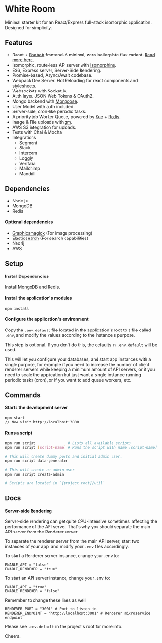 # White Room

Minimal starter kit for an React/Express full-stack isomorphic application. Designed for simplicity.


## Features

* React + [Baobab](http://christianalfoni.github.io/javascript/2015/02/06/plant-a-baobab-tree-in-your-flux-application.html) frontend. A minimal, zero-boilerplate flux variant. [Read more here.](http://christianalfoni.github.io/javascript/2015/02/06/plant-a-baobab-tree-in-your-flux-application.html)
* Isomorphic, route-less API server with [Isomorphine](https://github.com/d-oliveros/isomorphine).
* ES6, Express server, Server-Side Rendering.
* Promise-based, Async/Await codebase.
* Webpack Dev Server. Hot Reloading for react components and stylesheets.
* Websockets with Socket.io.
* Auth layer. JSON Web Tokens & OAuth2.
* Mongo backend with [Mongoose](http://mongoosejs.com/).
* User Model with auth included.
* Server-side, cron-like periodic tasks.
* A priority job Worker Queue, powered by [Kue](https://github.com/Automattic/kue) + [Redis](http://redis.io/).
* Image & File uploads with [gm](https://www.npmjs.com/package/gm).
* AWS S3 integration for uploads.
* Tests with Chai & Mocha
* Integrations
  * Segment
  * Slack
  * Intercom
  * Loggly
  * Verifalia
  * Mailchimp
  * Mandrill


## Dependencies

* Node.js
* MongoDB
* Redis


#### Optional dependencies

* [Graphicsmagick](https://www.npmjs.com/package/gm) (For image processing)
* [Elasticsearch](https://www.elastic.co/) (For search capabilities)
* Neo4j
* AWS


## Setup

#### Install Dependencies

Install MongoDB and Redis.


#### Install the application's modules

`npm install`


#### Configure the application's environment

Copy the `.env.default` file located in the application's root to a file called `.env`, and modify the values according to the instance's purpose.

This step is optional. If you don't do this, the defaults in `.env.default` will be used.

This will let you configure your databases, and start app instances with a single purpose, for example if you need to increase the number of client renderer servers while keeping a minimum amount of API servers, or if you need to scale the application but just want a single instance running periodic tasks (cron), or if you want to add queue workers, etc.


## Commands

#### Starts the development server

```
npm start
// Now visit http://localhost:3000
```


#### Runs a script


```bash
npm run script               # Lists all available scripts
npm run script [script-name] # Runs the script with name [script-name]

# This will create dummy posts and initial admin user.
npm run script data-generator

# This will create an admin user
npm run script create-admin

# Scripts are located in `[project root]/util`
```


## Docs

#### Server-side Rendering

Server-side rendering can get quite CPU-intensive sometimes, affecting the performance of the API server. That's why you should separate the main API server from the Renderer server.

To separate the renderer server from the main API server, start two instances of your app, and modify your `.env` files accordingly.

To start a Renderer server instance, change your .env to:
```
ENABLE_API = "false"
ENABLE_RENDERER = "true"
```

To start an API server instance, change your .env to:
```
ENABLE_API = "true"
ENABLE_RENDERER = "false"
```

Remember to change these lines as well

```
RENDERER_PORT = "3001" # Port to listen in
RENDERER_ENDPOINT = "http://localhost:3001" # Renderer microservice endpoint
```

Please see `.env.default` in the project's root for more info.


Cheers.
